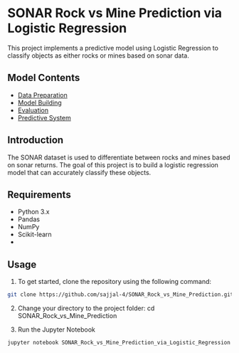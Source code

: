# SONAR Rock vs Mine Prediction via Logistic Regression
This project implements a predictive model using Logistic Regression to classify objects as either rocks or mines based on sonar data.

## Model Contents
- [Data Preparation](#data-preparation)
- [Model Building](#model-building)
- [Evaluation](#evaluation)
- [Predictive System](#predictive-system)

## Introduction
The SONAR dataset is used to differentiate between rocks and mines based on sonar returns. The goal of this project is to build a logistic regression model that can accurately classify these objects.

## Requirements
- Python 3.x
- Pandas
- NumPy
- Scikit-learn
- 
## Usage
1. To get started, clone the repository using the following command:

```bash
git clone https://github.com/sajjal-4/SONAR_Rock_vs_Mine_Prediction.git
 ```
2. Change your directory to the project folder:
   cd SONAR_Rock_vs_Mine_Prediction

3. Run the Jupyter Notebook
```bash
jupyter notebook SONAR_Rock_vs_Mine_Prediction_via_Logistic_Regression.ipynb
 ```
